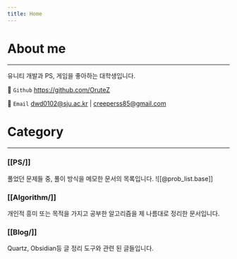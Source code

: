 ```yaml
---
title: Home
---
```

# About me
---
유니티 개발과 PS, 게임을 좋아하는 대학생입니다.

📌 `Github` https://github.com/OruteZ

📌 `Email` dwd0102@sju.ac.kr | creeperss85@gmail.com

# Category
---
### [[PS/]]
풀었던 문제들 중, 풀이 방식을 메모한 문서의 목록입니다.
![[@prob_list.base]]

### [[Algorithm/]]
개인적 흥미 또는 목적을 가지고 공부한 알고리즘을 제 나름대로 정리한 문서입니다.

### [[Blog/]]
Quartz, Obsidian등 글 정리 도구와 관련 된 글들입니다.


